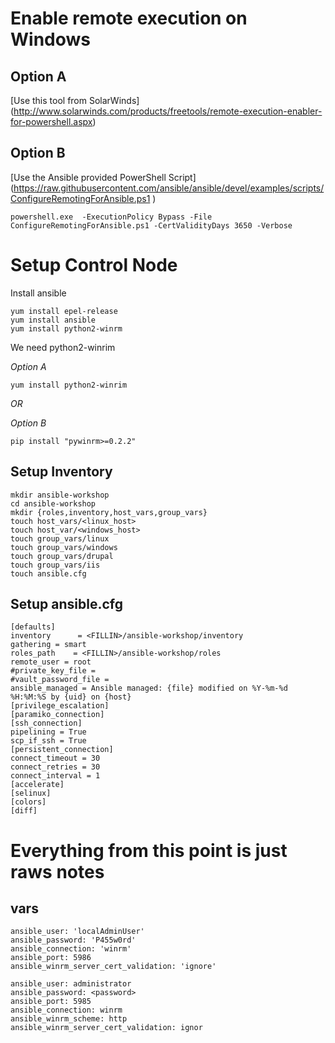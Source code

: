 # Enable remote execution on Windows

## Option A
[Use this tool from SolarWinds] (http://www.solarwinds.com/products/freetools/remote-execution-enabler-for-powershell.aspx)

## Option B
[Use the Ansible provided PowerShell Script] (https://raw.githubusercontent.com/ansible/ansible/devel/examples/scripts/ConfigureRemotingForAnsible.ps1
)
```
powershell.exe  -ExecutionPolicy Bypass -File ConfigureRemotingForAnsible.ps1 -CertValidityDays 3650 -Verbose
```

# Setup Control Node

Install ansible
```
yum install epel-release
yum install ansible
yum install python2-winrm
```

We need python2-winrim 

_Option A_

```
yum install python2-winrim 
```
*OR*

_Option B_

```
pip install "pywinrm>=0.2.2"
```

## Setup Inventory

```
mkdir ansible-workshop
cd ansible-workshop
mkdir {roles,inventory,host_vars,group_vars}
touch host_vars/<linux_host>
touch host_var/<windows_host>
touch group_vars/linux
touch group_vars/windows
touch group_vars/drupal
touch group_vars/iis
touch ansible.cfg
```
## Setup ansible.cfg

```
[defaults]
inventory      = <FILLIN>/ansible-workshop/inventory
gathering = smart
roles_path    = <FILLIN>/ansible-workshop/roles
remote_user = root
#private_key_file = 
#vault_password_file = 
ansible_managed = Ansible managed: {file} modified on %Y-%m-%d %H:%M:%S by {uid} on {host}
[privilege_escalation]
[paramiko_connection]
[ssh_connection]
pipelining = True
scp_if_ssh = True
[persistent_connection]
connect_timeout = 30
connect_retries = 30
connect_interval = 1
[accelerate]
[selinux]
[colors]
[diff]

```

# Everything from this point is just raws notes


## vars

```
ansible_user: 'localAdminUser'
ansible_password: 'P455w0rd'
ansible_connection: 'winrm'
ansible_port: 5986
ansible_winrm_server_cert_validation: 'ignore'
```

```
ansible_user: administrator
ansible_password: <password>
ansible_port: 5985
ansible_connection: winrm
ansible_winrm_scheme: http
ansible_winrm_server_cert_validation: ignor
```
